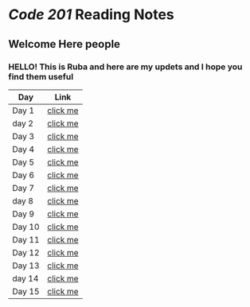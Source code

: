 # *Code 201* Reading Notes 

## Welcome Here people 

### HELLO! This is **Ruba** and here are my updets and I hope you find them useful 



Day | Link
------------ | -------------
Day 1 | [click me]()
day 2 | [click me]()
Day 3 | [click me]()
Day 4 | [click me]()
Day 5 | [click me]()
Day 6 | [click me]()
Day 7 | [click me]()
day 8 | [click me]()
Day 9 | [click me]()
Day 10| [click me]()
Day 11| [click me]()
Day 12| [click me]()
Day 13| [click me]()
day 14| [click me]()
Day 15| [click me]()



